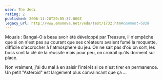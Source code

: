 ```yaml
---
user: The Jedi
rating: 2
published: 2006-11-20T20:05:37.000Z
legacy_url: http://www.emunova.net/veda/test/1732.htm#comment-6826
---
```

Mouais : Bangai-O a beau avoir été développé par Treasure, il n'empêche que si on n'est pas au courant que ses créateurs avaient fumé la moquette, difficile d'accrocher à l'atmosphère du jeu. On ne sait pas d'où on sort, les boss sont la clé de la réussite mais pour peu, on croirait qu'ils dorment sur place.

Non vraiment, j'ai du mal à en saisir l'intérêt si ce n'est tirer en permanence. Un petit "Asteroid" est largement plus convaincant que ça ...